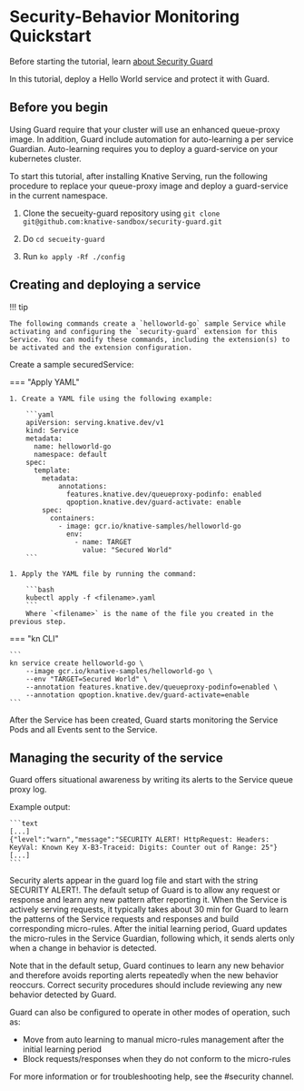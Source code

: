 # Security-Behavior Monitoring Quickstart

Before starting the tutorial, learn [about Security Guard](./security-guard-about.md)

In this tutorial, deploy a Hello World service and protect it with Guard.

## Before you begin

Using Guard require that your cluster will use an enhanced queue-proxy image.
In addition, Guard include automation for auto-learning a per service Guardian. Auto-learning requires you to deploy a guard-service on your kubernetes cluster.

To start this tutorial, after installing Knative Serving, run the following procedure to replace your queue-proxy image and deploy a guard-service in the current namespace.

1. Clone the secueity-guard repository using `git clone git@github.com:knative-sandbox/security-guard.git`

2. Do `cd secueity-guard`

3. Run `ko apply -Rf ./config`

## Creating and deploying a service

!!! tip

    The following commands create a `helloworld-go` sample Service while activating and configuring the `security-guard` extension for this Service. You can modify these commands, including the extension(s) to be activated and the extension configuration.

Create a sample securedService:

=== "Apply YAML"

    1. Create a YAML file using the following example:

        ```yaml
        apiVersion: serving.knative.dev/v1
        kind: Service
        metadata:
          name: helloworld-go
          namespace: default
        spec:
          template:
            metadata:
                annotations:
                  features.knative.dev/queueproxy-podinfo: enabled
                  qpoption.knative.dev/guard-activate: enable
            spec:
              containers:
                - image: gcr.io/knative-samples/helloworld-go
                  env:
                    - name: TARGET
                      value: "Secured World"
        ```

    1. Apply the YAML file by running the command:

        ```bash
        kubectl apply -f <filename>.yaml
        ```
        Where `<filename>` is the name of the file you created in the previous step.

=== "kn CLI"

    ```
    kn service create helloworld-go \
        --image gcr.io/knative-samples/helloworld-go \
        --env "TARGET=Secured World" \
        --annotation features.knative.dev/queueproxy-podinfo=enabled \
        --annotation qpoption.knative.dev/guard-activate=enable
    ```

After the Service has been created, Guard starts monitoring the Service Pods and all Events sent to the Service.

## Managing the security of the service

Guard offers situational awareness by writing its alerts to the Service queue proxy log.

Example output:

    ```text
    [...]
    {"level":"warn","message":"SECURITY ALERT! HttpRequest: Headers: KeyVal: Known Key X-B3-Traceid: Digits: Counter out of Range: 25"}
    [...]
    ```

Security alerts appear in the guard log file and start with the string SECURITY ALERT!. The default setup of Guard is to allow any request or response and learn any new pattern after reporting it. When the Service is actively serving requests, it typically takes about 30 min for Guard to learn the patterns of the Service requests and responses and build corresponding micro-rules. After the initial learning period, Guard updates the micro-rules in the Service Guardian, following which, it sends alerts only when a change in behavior is detected.

Note that in the default setup, Guard continues to learn any new behavior and therefore avoids reporting alerts repeatedly when the new behavior reoccurs. Correct security procedures should include reviewing any new behavior detected by Guard.

Guard can also be configured to operate in other modes of operation, such as:

* Move from auto learning to manual micro-rules management after the initial learning period
* Block requests/responses when they do not conform to the micro-rules

For more information or for troubleshooting help, see the #security channel.
